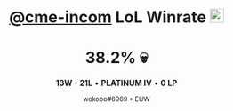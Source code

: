 <div align="center">

# [@cme-incom](https://github.com/cme-incom) LoL Winrate <img src="https://cdn.betterttv.net/emote/5e9c6c187e090362f8b0b9e8/1x" width="25" height="25">

<h1><!-- WINRATE -->38.2<!-- /WINRATE -->% 💀</h1>

**<!-- WINS -->13<!-- /WINS -->W - <!-- LOSSES -->21<!-- /LOSSES -->L** • **<!-- TIER -->PLATINUM<!-- /TIER --> <!-- RANK -->IV<!-- /RANK -->** • **<!-- LP -->0<!-- /LP --> LP**

<sub>wokobo#6969 • EUW</sub>

</div>
